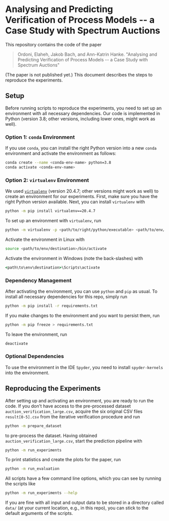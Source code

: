 # Analysing and Predicting Verification of Process Models -- a Case Study with Spectrum Auctions

This repository contains the code of the paper

> Ordoni, Elaheh, Jakob Bach, and Ann-Katrin Hanke. "Analysing and Predicting Verification of Process Models -- a Case Study with Spectrum Auctions"

(The paper is not published yet.)
This document describes the steps to reproduce the experiments.

## Setup

Before running scripts to reproduce the experiments, you need to set up an environment with all necessary dependencies.
Our code is implemented in Python (version 3.8; other versions, including lower ones, might work as well).

### Option 1: `conda` Environment

If you use `conda`, you can install the right Python version into a new `conda` environment
and activate the environment as follows:

```bash
conda create --name <conda-env-name> python=3.8
conda activate <conda-env-name>
```

### Option 2: `virtualenv` Environment

We used [`virtualenv`](https://virtualenv.pypa.io/) (version 20.4.7; other versions might work as well) to create an environment for our experiments.
First, make sure you have the right Python version available.
Next, you can install `virtualenv` with

```bash
python -m pip install virtualenv==20.4.7
```

To set up an environment with `virtualenv`, run

```bash
python -m virtualenv -p <path/to/right/python/executable> <path/to/env/destination>
```

Activate the environment in Linux with

```bash
source <path/to/env/destination>/bin/activate
```

Activate the environment in Windows (note the back-slashes) with

```cmd
<path\to\env\destination>\Scripts\activate
```

### Dependency Management

After activating the environment, you can use `python` and `pip` as usual.
To install all necessary dependencies for this repo, simply run

```bash
python -m pip install -r requirements.txt
```

If you make changes to the environment and you want to persist them, run

```bash
python -m pip freeze > requirements.txt
```

To leave the environment, run

```bash
deactivate
```

### Optional Dependencies

To use the environment in the IDE `Spyder`, you need to install `spyder-kernels` into the environment.

## Reproducing the Experiments

After setting up and activating an environment, you are ready to run the code.
If you don't have access to the pre-processed dataset `auction_verification_large.csv`,
acquire the six original CSV files `result[0-5].csv` from the iterative verification procedure and run

```bash
python -m prepare_dataset
```

to pre-process the dataset.
Having obtained `auction_verification_large.csv`, start the prediction pipeline with

```bash
python -m run_experiments
```

To print statistics and create the plots for the paper, run

```bash
python -m run_evaluation
```

All scripts have a few command line options, which you can see by running the scripts like

```bash
python -m run_experiments --help
```

If you are fine with all input and output data to be stored in a directory called `data/`
(at your current location, e.g., in this repo), you can stick to the default arguments of the scripts.

